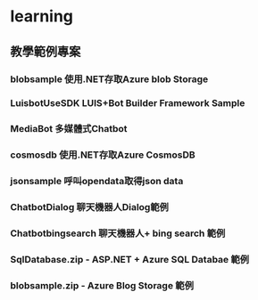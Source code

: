 # learning
## 教學範例專案
### blobsample 使用.NET存取Azure blob Storage
### LuisbotUseSDK LUIS+Bot Builder Framework Sample
### MediaBot 多媒體式Chatbot
### cosmosdb 使用.NET存取Azure CosmosDB
### jsonsample 呼叫opendata取得json data
### ChatbotDialog 聊天機器人Dialog範例
### Chatbotbingsearch 聊天機器人+ bing search 範例
### SqlDatabase.zip - ASP.NET + Azure SQL Databae 範例
### blobsample.zip - Azure Blog Storage 範例
